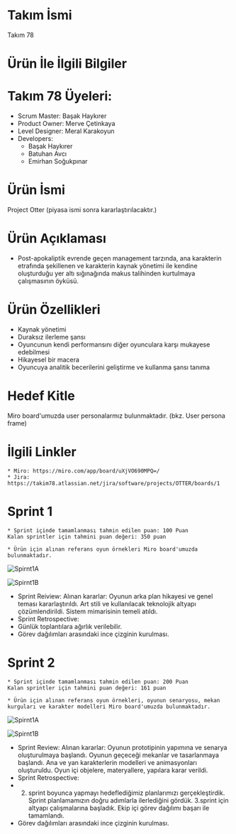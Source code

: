# Takım İsmi
Takım 78

# Ürün İle İlgili Bilgiler
# Takım 78 Üyeleri:
  * Scrum Master: Başak Haykırer
  * Product Owner: Merve Çetinkaya
  * Level Designer: Meral Karakoyun
  * Developers:
    * Başak Haykırer
    * Batuhan Avcı
    * Emirhan Soğukpınar

# Ürün İsmi
Project Otter (piyasa ismi sonra kararlaştırılacaktır.)

# Ürün Açıklaması
  * Post-apokaliptik evrende geçen management tarzında, ana karakterin etrafında şekillenen ve karakterin kaynak yönetimi ile kendine oluşturduğu yer altı sığınağında makus talihinden kurtulmaya çalışmasının öyküsü.

# Ürün Özellikleri
  * Kaynak yönetimi
  * Duraksız ilerleme şansı
  * Oyuncunun kendi performansını diğer oyunculara karşı mukayese edebilmesi
  * Hikayesel bir macera
  * Oyuncuya analitik becerilerini geliştirme ve kullanma şansı tanıma


# Hedef Kitle
  Miro board'umuzda user personalarmız bulunmaktadır. (bkz. User persona frame)

# İlgili Linkler
    * Miro: https://miro.com/app/board/uXjVO690MPQ=/
    * Jira: https://takim78.atlassian.net/jira/software/projects/OTTER/boards/1

# Sprint 1
    * Sprint içinde tamamlanması tahmin edilen puan: 100 Puan
    Kalan sprintler için tahmini puan değeri: 350 puan

    * Ürün için alınan referans oyun örnekleri Miro board'umuzda bulunmaktadır.
    
 ![Spirnt1A](/ReadMeImages/hub1.png)
 
 ![Spirnt1B](/ReadMeImages/hub2.png)
 
  * Sprint Reiview: Alınan kararlar: Oyunun arka plan hikayesi ve genel teması kararlaştırıldı. Art stili ve kullanılacak teknolojik altyapı çözümlendirildi. Sistem mimarisinin temeli atıldı.
  * Sprint Retrospective:
  * Günlük toplantılara ağırlık verilebilir.
  * Görev dağılımları arasındaki ince çizginin kurulması.
# Sprint 2
    * Sprint içinde tamamlanması tahmin edilen puan: 200 Puan
    Kalan sprintler için tahmini puan değeri: 161 puan

    * Ürün için alınan referans oyun örnekleri, oyunun senaryosu, mekan kurguları ve karakter modelleri Miro board'umuzda bulunmaktadır.
    
 ![Spirnt1A](/ReadMeImages/hub1.png)
 
 ![Spirnt1B](/ReadMeImages/hub2.png)
 
  * Sprint Review: Alınan kararlar: Oyunun prototipinin yapımına ve senarya oluşturulmaya başlandı. Oyunun geçeceği mekanlar ve tasarlanmaya başlandı. Ana   ve yan karakterlerin modelleri ve animasyonları oluşturuldu. Oyun içi objelere, materyallere, yapılara karar verildi.
  * Sprint Retrospective:
  * 2. sprint boyunca yapmayı hedeflediğimiz planlarımızı gerçekleştirdik. Sprint planlamamızın doğru adımlarla ilerlediğini gördük. 3.sprint için altyapı   çalışmalarına başladık. Ekip içi görev dağılımı başarı ile tamamlandı.
  * Görev dağılımları arasındaki ince çizginin kurulması.

